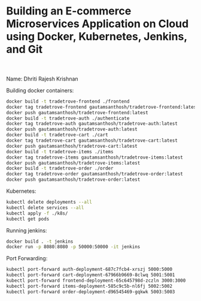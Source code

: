 
# Building an E-commerce Microservices Application on Cloud using Docker, Kubernetes, Jenkins, and Git
 
<br/>

<br/>
Name: Dhriti Rajesh Krishnan
<br/>


Building docker containers:

```bash
docker build -t tradetrove-frontend ./frontend
docker tag tradetrove-frontend gautamsanthosh/tradetrove-frontend:latest
docker push gautamsanthosh/tradetrove-frontend:latest
docker build -t tradetrove-auth ./authenticate
docker tag tradetrove-auth gautamsanthosh/tradetrove-auth:latest
docker push gautamsanthosh/tradetrove-auth:latest
docker build -t tradetrove-cart ./cart
docker tag tradetrove-cart gautamsanthosh/tradetrove-cart:latest
docker push gautamsanthosh/tradetrove-cart:latest
docker build -t tradetrove-items ./items
docker tag tradetrove-items gautamsanthosh/tradetrove-items:latest
docker push gautamsanthosh/tradetrove-items:latest
docker build -t tradetrove-order ./order
docker tag tradetrove-order gautamsanthosh/tradetrove-order:latest
docker push gautamsanthosh/tradetrove-order:latest

```
Kubernetes:

```bash
kubectl delete deployments --all
kubectl delete services --all
kubectl apply -f ./k8s/
kubectl get pods
```

Running jenkins:
```bash
docker build . -t jenkins
docker run -p 8080:8080 -p 50000:50000 -it jenkins
```
Port Forwarding:
```bash
kubectl port-forward auth-deployment-687c7fcb4-xrszj 5000:5000
kubectl port-forward cart-deployment-67966b9669-8clwq 5001:5001
kubectl port-forward frontend-deployment-65c645798d-zczln 3000:3000
kubectl port-forward items-deployment-585c9c5b-nl6fj 5002:5002
kubectl port-forward order-deployment-d96545469-gqkwk 5003:5003
```
